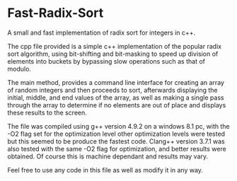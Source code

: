# Fast-Radix-Sort
A small and fast implementation of radix sort for integers in c++.

The cpp file provided is a simple c++ implementation of the popular 
radix sort algorithm, using bit-shifting and bit-masking to speed up 
division of elements into buckets by bypassing slow operations such as that of
modulo.

The main method, provides a command line interface for creating an array of random
integers and then proceeds to sort, afterwards displaying the initial, middle, and end values of the 
array, as well as making a single pass through the array to determine if no elements are out of place
and displays these results to the screen.

The file was compiled using g++ version 4.9.2 on a windows 8.1 pc, with the -O2 flag set for the optimization level
other optimization levels were tested but this seemed to be produce the fastest code. Clang++ version 3.7.1 was also
tested with the same -O2 flag for optimization, and better results were obtained. Of course this is machine dependant
and results may vary.

Feel free to use any code in this file as well as modify it in any way. 
